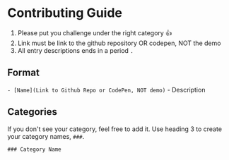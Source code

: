 # Contributing Guide

1. Please put you challenge under the right category 👍
2. Link must be link to the github repository OR codepen, NOT the demo
3. All entry descriptions ends in a period `.`

## Format

`- [Name](Link to Github Repo or CodePen, NOT demo)` - Description

## Categories

If you don't see your category, feel free to add it. Use heading 3 to create your category names, `###`.

`### Category Name`
